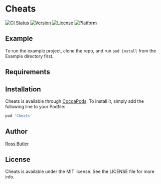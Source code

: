 # Cheats

[![CI Status](https://img.shields.io/travis/rwbutler/Cheats.svg?style=flat)](https://travis-ci.org/rwbutler/Cheats)
[![Version](https://img.shields.io/cocoapods/v/Cheats.svg?style=flat)](https://cocoapods.org/pods/Cheats)
[![License](https://img.shields.io/cocoapods/l/Cheats.svg?style=flat)](https://cocoapods.org/pods/Cheats)
[![Platform](https://img.shields.io/cocoapods/p/Cheats.svg?style=flat)](https://cocoapods.org/pods/Cheats)

## Example

To run the example project, clone the repo, and run `pod install` from the Example directory first.

## Requirements

## Installation

Cheats is available through [CocoaPods](https://cocoapods.org). To install
it, simply add the following line to your Podfile:

```ruby
pod 'Cheats'
```

## Author

[Ross Butler](https://github.com/rwbutler)

## License

Cheats is available under the MIT license. See the LICENSE file for more info.
